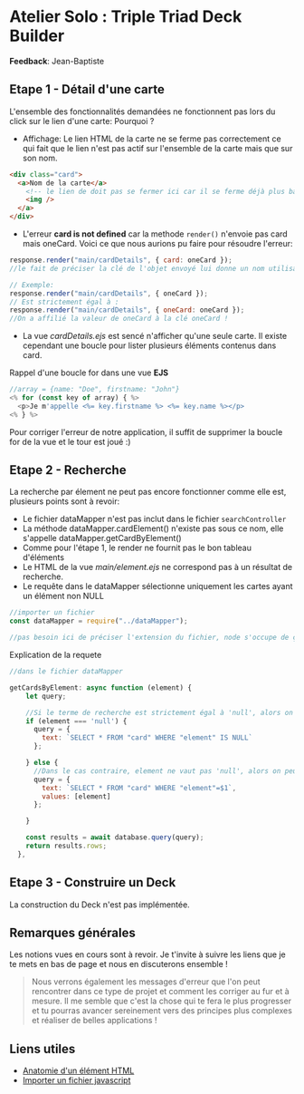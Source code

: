 # Atelier Solo : Triple Triad Deck Builder

**Feedback**: Jean-Baptiste

## Etape 1 - Détail d'une carte

L'ensemble des fonctionnalités demandées ne fonctionnent pas lors du click sur le lien d'une carte: Pourquoi ?

- Affichage: Le lien HTML de la carte ne se ferme pas correctement ce qui fait que le lien n'est pas actif sur l'ensemble de la carte mais que sur son nom.

```html
<div class="card">
  <a>Nom de la carte</a>
    <!-- le lien de doit pas se fermer ici car il se ferme déjà plus bas -->
    <img />
  </a>
</div>
```

- L'erreur **card is not defined** car la methode `render()` n'envoie pas card mais oneCard. Voici ce que nous aurions pu faire pour résoudre l'erreur:

```javascript
response.render("main/cardDetails", { card: oneCard });
//le fait de préciser la clé de l'objet envoyé lui donne un nom utilisable dans la vue.

// Exemple:
response.render("main/cardDetails", { oneCard });
// Est strictement égal à :
response.render("main/cardDetails", { oneCard: oneCard });
//On a affilié la valeur de oneCard à la clé oneCard !
```

- La vue _cardDetails.ejs_ est sencé n'afficher qu'une seule carte. Il existe cependant une boucle pour lister plusieurs éléments contenus dans card.

Rappel d'une boucle for dans une vue **EJS**

```javascript
//array = {name: "Doe", firstname: "John"}
<% for (const key of array) { %>
  <p>Je m'appelle <%= key.firstname %> <%= key.name %></p>
<% } %>
```

Pour corriger l'erreur de notre application, il suffit de supprimer la boucle for de la vue et le tour est joué :)

## Etape 2 - Recherche

La recherche par élement ne peut pas encore fonctionner comme elle est, plusieurs points sont à revoir:

- Le fichier dataMapper n'est pas inclut dans le fichier `searchController`
- La méthode dataMapper.cardElement() n'existe pas sous ce nom, elle s'appelle dataMapper.getCardByElement()
- Comme pour l'étape 1, le render ne fournit pas le bon tableau d'éléments
- Le HTML de la vue _main/element.ejs_ ne correspond pas à un résultat de recherche.
- Le requête dans le dataMapper sélectionne uniquement les cartes ayant un élément non NULL

```javascript
//importer un fichier
const dataMapper = require("../dataMapper");

//pas besoin ici de préciser l'extension du fichier, node s'occupe de ça tout seul.
```

Explication de la requete

```javascript
//dans le fichier dataMapper

getCardsByElement: async function (element) {
    let query;

    //Si le terme de recherche est strictement égal à 'null', alors on sélectionne les éléments dont l'élément est enregistré dans la table avec la valeur NULL
    if (element === 'null') {
      query = {
        text: `SELECT * FROM "card" WHERE "element" IS NULL`
      };

    } else {
      //Dans le cas contraire, element ne vaut pas 'null', alors on peut rechercher dans la table les cartes qui ont cette valeur.
      query = {
        text: `SELECT * FROM "card" WHERE "element"=$1`,
        values: [element]
      };

    }

    const results = await database.query(query);
    return results.rows;
  },
```

## Etape 3 - Construire un Deck

La construction du Deck n'est pas implémentée.

## Remarques générales

Les notions vues en cours sont à revoir. Je t'invite à suivre les liens que je te mets en bas de page et nous en discuterons ensemble !

> Nous verrons également les messages d'erreur que l'on peut rencontrer dans ce type de projet et comment les corriger au fur et à mesure. Il me semble que c'est la chose qui te fera le plus progresser et tu pourras avancer sereinement vers des principes plus complexes et réaliser de belles applications !

## Liens utiles

- [Anatomie d'un élément HTML](https://developer.mozilla.org/fr/docs/Learn/HTML/Introduction_to_HTML/Getting_started)
- [Importer un fichier javascript](https://developer.mozilla.org/fr/docs/Web/JavaScript/Reference/Statements/import)

